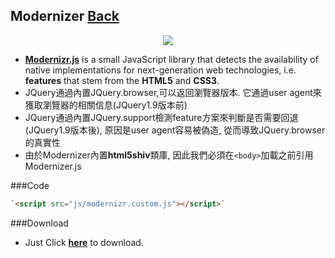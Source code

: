 ## Modernizer [Back](./../Framework.md)

<p align="center">
    <img src="./logo.png" />
</p>

- [**Modernizr.js**](http://modernizr.com/docs/#s1) is a small JavaScript library that detects the availability of native implementations for next-generation web technologies, i.e. **features** that stem from the **HTML5** and **CSS3**.
- JQuery通過內置JQuery.browser,可以返回瀏覽器版本. 它通過user agent來獲取瀏覽器的相關信息(JQuery1.9版本前) 
- JQuery通過內置JQuery.support檢測feature方案來判斷是否需要回退(JQuery1.9版本後), 原因是user agent容易被偽造, 從而導致JQuery.browser的真實性
- 由於Modernizer內置**html5shiv**類庫, 因此我們必須在`<body>`加載之前引用Modernizer.js

###Code
```html
`<script src="js/modernizr.custom.js"></script>`
```
###Download
- Just Click [**here**](http://modernizr.com/download/#-csstransitions-shiv-cssclasses-prefixed-testprop-testallprops-domprefixes-load) to download.
